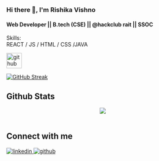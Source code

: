 


   ### Hi there 👋, I'm Rishika Vishno
 #### Web Developer || B.tech (CSE) || @hackclub rait || SSOC  
                                                      
 


Skills:  
REACT / JS / HTML / CSS /JAVA 




[<img src='https://cdn.jsdelivr.net/npm/simple-icons@3.0.1/icons/github.svg' alt='github' height='40' >](https://github.com/rishikavishnoi)  


[![GitHub Streak](https://github-readme-streak-stats.herokuapp.com?user=RishikaVishnoi&theme=dark&hide_border=true)](https://git.io/streak-stats)





## Github Stats  
<div align="center"><img src="https://github-readme-stats.vercel.app/api?username=rishikavishnoi&show_icons=true&count_private=true&hide_border=true" align="center" /></div>  

<br/>  


## Connect with me  
<div align="left">
<a href="https://linkedin.com/in/https://www.linkedin.com/in/rishika-vishnoi-94a0b9213/" target="_blank">
<img src=https://img.shields.io/badge/linkedin-%231E77B5.svg?&style=for-the-badge&logo=linkedin&logoColor=white alt=linkedin style="margin-bottom: 5px;" />
</a>
<a href="https://github.com/https://github.com/Rishikavishnoi" target="_blank">
<img src=https://img.shields.io/badge/github-%2324292e.svg?&style=for-the-badge&logo=github&logoColor=white alt=github style="margin-bottom: 5px;" />
</a>  
</div>  
  

<br/>  

